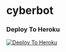 # cyberbot


### Deploy To Heroku

[![Deploy To Heroku](https://www.herokucdn.com/deploy/button.svg)](https://heroku.com/deploy?template=https://github.com/twerkreimu/cyberbot)
